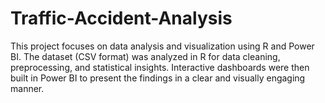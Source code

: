 # Traffic-Accident-Analysis

This project focuses on data analysis and visualization using R and Power BI. The dataset (CSV format) was analyzed in R for data cleaning, preprocessing, and statistical insights. Interactive dashboards were then built in Power BI to present the findings in a clear and visually engaging manner.
